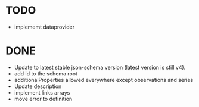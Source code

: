 # TODO

- implememt dataprovider

# DONE

- Update to latest stable json-schema version (latest version is still v4).
- add id to the schema root
- additionalProperties allowed everywhere except observations and series
- Update description
- implement links arrays
- move error to definition
